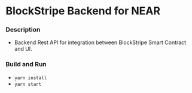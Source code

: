 # BlockStripe Backend for NEAR

### Description
- Backend Rest API for integration between BlockStripe Smart Contract and UI.

### Build and Run
- `yarn install`
- `yarn start`
